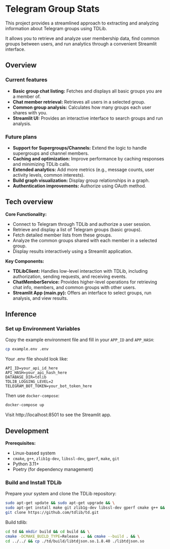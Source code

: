 # Telegram Group Stats

This project provides a streamlined approach to extracting and analyzing information about Telegram groups using TDLib.

It allows you to retrieve and analyze user membership data, find common groups between users, and run analytics through
a convenient Streamlit interface.

## Overview

### Current features

* **Basic group chat listing:** Fetches and displays all basic groups you are a member of.
* **Chat member retrieval:** Retrieves all users in a selected group.
* **Common group analysis:** Calculates how many groups each user shares with you.
* **Streamlit UI:** Provides an interactive interface to search groups and run analysis.

### Future plans

* **Support for Supergroups/Channels:** Extend the logic to handle supergroups and channel members.
* **Caching and optimization:** Improve performance by caching responses and minimizing TDLib calls.
* **Extended analytics:** Add more metrics (e.g., message counts, user activity levels, common interests).
* **Build graph visualization:** Display group relationships in a graph.
* **Authentication improvements:** Authorize using OAuth method.

## Tech overview
**Core Functionality:**

- Connect to Telegram through TDLib and authorize a user session.
- Retrieve and display a list of Telegram groups (basic groups).
- Fetch detailed member lists from these groups.
- Analyze the common groups shared with each member in a selected group.
- Display results interactively using a Streamlit application.

**Key Components:**

- **TDLibClient:** Handles low-level interaction with TDLib, including authorization, sending requests, and receiving
  events.
- **ChatMemberService:** Provides higher-level operations for retrieving chat info, members, and common groups with
  other users.
- **Streamlit App (main.py):** Offers an interface to select groups, run analysis, and view results.


## Inference

### Set up Environment Variables

Copy the example environment file and fill in your `APP_ID` and `APP_HASH`:

```bash
cp example.env .env
```

Your .env file should look like:

```
API_ID=your_api_id_here
API_HASH=your_api_hash_here
DATABASE_DIR=tdlib
TDLIB_LOGGING_LEVEL=2
TELEGRAM_BOT_TOKEN=your_bot_token_here
```


Then use `docker-compose`:

```bash
docker-compose up
```

Visit http://localhost:8501 to see the Streamlit app.

## Development

**Prerequisites:**

- Linux-based system
- `cmake`, `g++`, `zlib1g-dev`, `libssl-dev`, `gperf`, `make`, `git`
- Python 3.11+
- Poetry (for dependency management)

### Build and Install TDLib

Prepare your system and clone the TDLib repository:

```bash
sudo apt-get update && sudo apt-get upgrade && \
sudo apt-get install make git zlib1g-dev libssl-dev gperf cmake g++ && \
git clone https://github.com/tdlib/td.git
```

Build tdlib:

```bash
cd td && mkdir build && cd build && \
cmake -DCMAKE_BUILD_TYPE=Release .. && cmake --build . && \
cd ../../ && cp ./td/build/libtdjson.so.1.8.40 ./libtdjson.so
```
